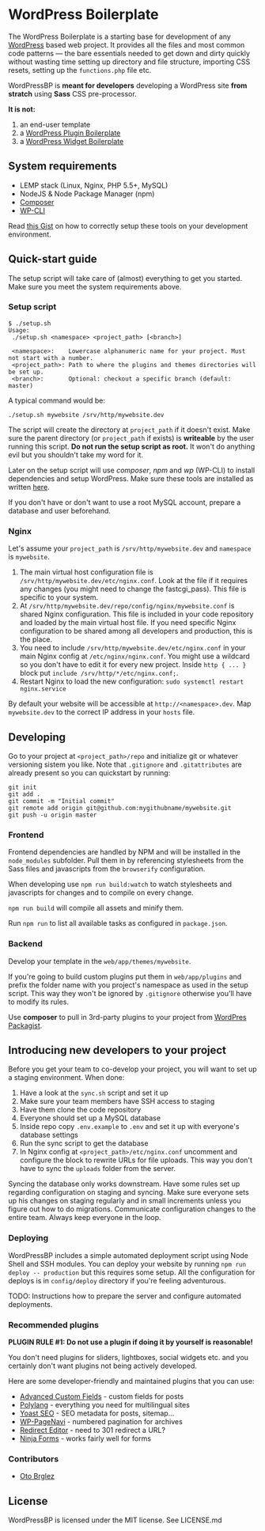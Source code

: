 # WordPress Boilerplate

The WordPress Boilerplate is a starting base for development of any [WordPress](http://wordpress.org)
based web project. It provides all the files and most common code patterns — the bare essentials needed
to get down and dirty quickly without wasting time setting up directory and file structure, importing
CSS resets, setting up the `functions.php` file etc.

WordPressBP is **meant for developers** developing a WordPress site **from stratch** using
**Sass** CSS pre-processor.

**It is not:**

1. an end-user template
2. a [WordPress Plugin Boilerplate](https://github.com/tommcfarlin/WordPress-Plugin-Boilerplate)
3. a [WordPress Widget Boilerplate](https://github.com/tommcfarlin/WordPress-Plugin-Boilerplate)


## System requirements

* LEMP stack (Linux, Nginx, PHP 5.5+, MySQL)
* NodeJS & Node Package Manager (npm)
* [Composer](https://getcomposer.org/)
* [WP-CLI](http://wp-cli.org/)

Read [this Gist](https://gist.github.com/andrejcremoznik/07429341fff4f318c5dd) on how to correctly setup these tools on your development environment.


## Quick-start guide

The setup script will take care of (almost) everything to get you started.
Make sure you meet the system requirements above.


### Setup script

```
$ ./setup.sh
Usage:
 ./setup.sh <namespace> <project_path> [<branch>]

 <namespace>:    Lowercase alphanumeric name for your project. Must not start with a number.
 <project_path>: Path to where the plugins and themes directories will be set up.
 <branch>:       Optional: checkout a specific branch (default: master)
```

A typical command would be:

```
./setup.sh mywebsite /srv/http/mywebsite.dev
```

The script will create the directory at `project_path` if it doesn't exist. Make sure the parent directory (or `project_path` if exists) is **writeable** by the user running this script. **Do not run the setup script as root.** It won't do anything evil but you shouldn't take my word for it.

Later on the setup script will use *composer*, *npm* and *wp* (WP-CLI) to install dependencies and setup WordPress. Make sure these tools are installed as written [here](https://gist.github.com/andrejcremoznik/07429341fff4f318c5dd).

If you don't have or don't want to use a root MySQL account, prepare a database and user beforehand.


### Nginx

Let's assume your `project_path` is `/srv/http/mywebsite.dev` and `namespace` is `mywebsite`.

1. The main virtual host configuration file is `/srv/http/mywebsite.dev/etc/nginx.conf`. Look at the file if it requires any changes (you might need to change the fastcgi_pass). This file is specific to your system.
2. At `/srv/http/mywebsite.dev/repo/config/nginx/mywebsite.conf` is shared Nginx configuration. This file is included in your code repository and loaded by the main virtual host file. If you need specific Nginx configuration to be shared among all developers and production, this is the place.
3. You need to include `/srv/http/mywebsite.dev/etc/nginx.conf` in your main Nginx config at `/etc/nginx/nginx.conf`. You might use a wildcard so you don't have to edit it for every new project. Inside `http { ... }` block put `include /srv/http/*/etc/nginx.conf;`.
4. Restart Nginx to load the new configuration: `sudo systemctl restart nginx.service`

By default your website will be accessible at `http://<namespace>.dev`. Map `mywebsite.dev` to the correct IP address in your `hosts` file.


## Developing

Go to your project at `<project_path>/repo` and initialize git or whatever versioning sistem you like. Note that `.gitignore` and `.gitattributes` are already present so you can quickstart by running:

```
git init
git add .
git commit -m "Initial commit"
git remote add origin git@github.com:mygithubname/mywebsite.git
git push -u origin master
```


### Frontend

Frontend dependencies are handled by NPM and will be installed in the `node_modules` subfolder. Pull them in by referencing stylesheets from the Sass files and javascripts from the `browserify` configuration.

When developing use `npm run build:watch` to watch stylesheets and javascripts for changes and to compile on every change.

`npm run build` will compile all assets and minify them.

Run `npm run` to list all available tasks as configured in `package.json`.


### Backend

Develop your template in the `web/app/themes/mywebsite`.

If you're going to build custom plugins put them in `web/app/plugins` and prefix the folder name with you project's namespace as used in the setup script. This way they won't be ignored by `.gitignore` otherwise you'll have to modify its rules.

Use **composer** to pull in 3rd-party plugins to your project from [WordPres Packagist](http://wpackagist.org/).


## Introducing new developers to your project

Before you get your team to co-develop your project, you will want to set up a staging environment. When done:

1. Have a look at the `sync.sh` script and set it up
1. Make sure your team members have SSH access to staging
2. Have them clone the code repository
3. Everyone should set up a MySQL database
4. Inside repo copy `.env.example` to `.env` and set it up with everyone's database settings
5. Run the sync script to get the database
6. In Nginx config at `<project_path>/etc/nginx.conf` uncomment and configure the block to rewrite URLs for file uploads. This way you don't have to sync the `uploads` folder from the server.

Syncing the database only works downstream. Have some rules set up regarding configuration on staging and syncing. Make sure everyone sets up his changes on staging regularly and in small increments unless you figure out how to do migrations. Communicate configuration changes to the entire team. Always keep everyone in the loop.


### Deploying

WordPressBP includes a simple automated deployment script using Node Shell and SSH modules. You can deploy your website by running `npm run deploy -- production` but this requires some setup. All the configuration for deploys is in `config/deploy` directory if you're feeling adventurous.

TODO: Instructions how to prepare the server and configure automated deployments.


### Recommended plugins

**PLUGIN RULE #1: Do not use a plugin if doing it by yourself is reasonable!**

You don't need plugins for sliders, lightboxes, social widgets etc. and you certainly don't want plugins not being actively developed.

Here are some developer-friendly and maintained plugins that you can use:

* [Advanced Custom Fields](http://wordpress.org/plugins/advanced-custom-fields/) - custom fields for posts
* [Polylang](http://wordpress.org/plugins/polylang/) - everything you need for multilingual sites
* [Yoast SEO](http://wordpress.org/plugins/wordpress-seo/) - SEO metadata for posts, sitemap…
* [WP-PageNavi](http://wordpress.org/plugins/wp-pagenavi/) - numbered pagination for archives
* [Redirect Editor](http://wordpress.org/plugins/redirect-editor/) - need to 301 redirect a URL?
* [Ninja Forms](http://wordpress.org/plugins/ninja-forms/) - works fairly well for forms


### Contributors

* [Oto Brglez](https://github.com/otobrglez)


## License

WordPressBP is licensed under the MIT license. See LICENSE.md
